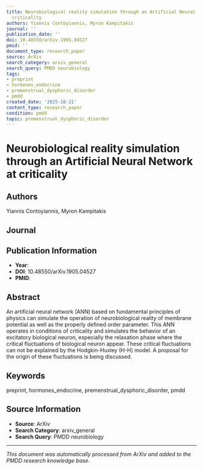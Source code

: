 ```yaml
---
title: Neurobiological reality simulation through an Artificial Neural Network at
  criticality
authors: Yiannis Contoyiannis, Myron Kampitakis
journal: ''
publication_date: ''
doi: 10.48550/arXiv.1905.04527
pmid: ''
document_type: research_paper
source: ArXiv
search_category: arxiv_general
search_query: PMDD neurobiology
tags:
- preprint
- hormones_endocrine
- premenstrual_dysphoric_disorder
- pmdd
created_date: '2025-10-21'
content_type: research_paper
condition: pmdd
topic: premenstrual_dysphoric_disorder
---
```


# Neurobiological reality simulation through an Artificial Neural Network at criticality

## Authors
Yiannis Contoyiannis, Myron Kampitakis

## Journal


## Publication Information
- **Year**: 
- **DOI**: 10.48550/arXiv.1905.04527
- **PMID**: 

## Abstract
An artificial neural network (ANN) based on fundamental principles of physics can simulate the operation of neurobiological reality of membrane potential as well as the properly defined order parameter. This ANN operates in conditions of criticality and simulates the behavior of an excitatory biological neuron, especially the relaxation phase where the critical fluctuations of biological neuron appear. These critical fluctuations can not be explained by the Hodgkin-Huxley (H-H) model. A proposal for the origin of these fluctuations is being discussed.

## Keywords
preprint, hormones_endocrine, premenstrual_dysphoric_disorder, pmdd

## Source Information
- **Source**: ArXiv
- **Search Category**: arxiv_general
- **Search Query**: PMDD neurobiology

---
*This document was automatically processed from ArXiv and added to the PMDD research knowledge base.*
